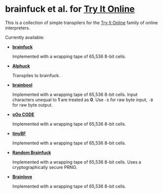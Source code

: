# brainfuck et al. for [Try It Online]

This is a collection of simple transpilers for the [Try It Online] family of online interpreters.

Currently available:

* **[brainfuck]**

	Implemented with a wrapping tape of 65,536 8-bit cells.

* **[Alphuck]**

	Transpiles to brainfuck.

* **[brainbool]**

	Implemented with a wrapping tape of 65,536 8-bit cells. Input characters unequal to **1** are treated as **0**. Use `-b` for raw byte input, `-B` for raw byte output.

* **[oOo CODE]**

	Implemented with a wrapping tape of 65,536 8-bit cells.

* **[tinyBF]**

	Implemented with a wrapping tape of 65,536 8-bit cells.

* **[Random Brainfuck]**

	Implemented with a wrapping tape of 65,536 8-bit cells. Uses a cryptographically secure PRNG.

* **[Brainlove]**

	Implemented with a wrapping tape of 65,536 8-bit cells.
	
[Try It Online]: https://tryitonline.net/
[brainfuck]: https://esolangs.org/wiki/brainfuck
[Alphuck]: https://esolangs.org/wiki/Alphuck
[brainbool]: https://esolangs.org/wiki/brainbool
[oOo CODE]: https://esolangs.org/wiki/OOo_CODE
[tinyBF]: https://esolangs.org/wiki/TinyBF
[Random Brainfuck]: https://esolangs.org/wiki/Random_Brainfuck
[Brainlove]: https://esolangs.org/wiki/Brainlove
